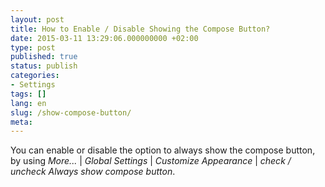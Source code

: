 ```yaml
---
layout: post
title: How to Enable / Disable Showing the Compose Button?
date: 2015-03-11 13:29:06.000000000 +02:00
type: post
published: true
status: publish
categories:
- Settings
tags: []
lang: en
slug: /show-compose-button/
meta:
---
```


You can enable or disable the option to always show the compose button, by using *More...* \| *Global Settings* \| *Customize Appearance* \| *check / uncheck Always show compose button*.